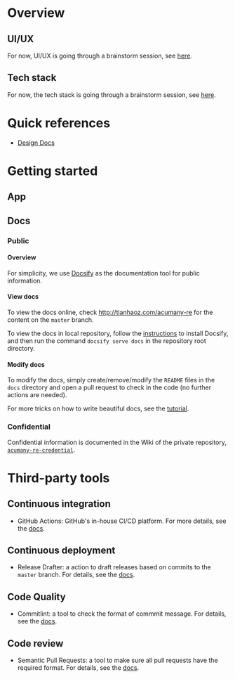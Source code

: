 # Overview

## UI/UX

For now, UI/UX is going through a brainstorm session, see [here](design-docs/ui-ux-study).

## Tech stack

For now, the tech stack is going through a brainstorm session, see [here](design-docs/tech-stack-study).

<!--
  @todo Add details for tech stack
  @body After the tech stack is decided, add details here for new developers to get started.
-->

# Quick references

* [Design Docs](./design-docs/README)

# Getting started

## App

<!--
  @todo Add getting started guide
  @body After the tech stack infra is done, add instructions for new developers to get started.
-->

## Docs

### Public

#### Overview

For simplicity, we use [Docsify](https://docsify.js.org/) as the documentation tool for public information.

#### View docs

To view the docs online, check <http://tianhaoz.com/acumany-re> for the content on the `master` branch.

To view the docs in local repository, follow the [instructions](https://docsify.js.org/#/quickstart?id=quick-start) to install Docsify, and then run the command `docsify serve docs` in the repository root directory.

#### Modify docs

To modify the docs, simply create/remove/modify the `README` files in the `docs` directory and open a pull request to check in the code (no further actions are needed).

For more tricks on how to write beautiful docs, see the [tutorial](./documentation/docs-howto).

### Confidential

Confidential information is documented in the Wiki of the private repository, [`acumany-re-credential`](https://github.com/tianhaoz95/acumany-re-credential).

# Third-party tools

## Continuous integration

* GitHub Actions: GitHub's in-house CI/CD platform. For more details, see the [docs](https://docs.github.com/en/actions).

## Continuous deployment

* Release Drafter: a action to draft releases based on commits to the `master` branch. For details, see the [docs](https://probot.github.io/apps/release-drafter/).

## Code Quality

* Commitlint: a tool to check the format of commmit message. For details, see the [docs](https://github.com/z0al/commitlint-bot).

## Code review

* Semantic Pull Requests: a tool to make sure all pull requests have the required format. For details, see the [docs](https://probot.github.io/apps/semantic-pull-requests/).